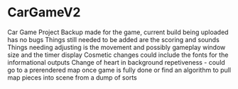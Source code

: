 # CarGameV2
Car Game Project
Backup made for the game, current build being uploaded has no bugs 
Things still needed to be added are the scoring and sounds
Things needing adjusting is the movement and possibly gameplay window size and the timer display
Cosmetic changes could include the fonts for the informational outputs
Change of heart in background repetiveness - could go to a prerendered map once game is fully done
or find an algorithm to pull map pieces into scene from a dump of sorts  
